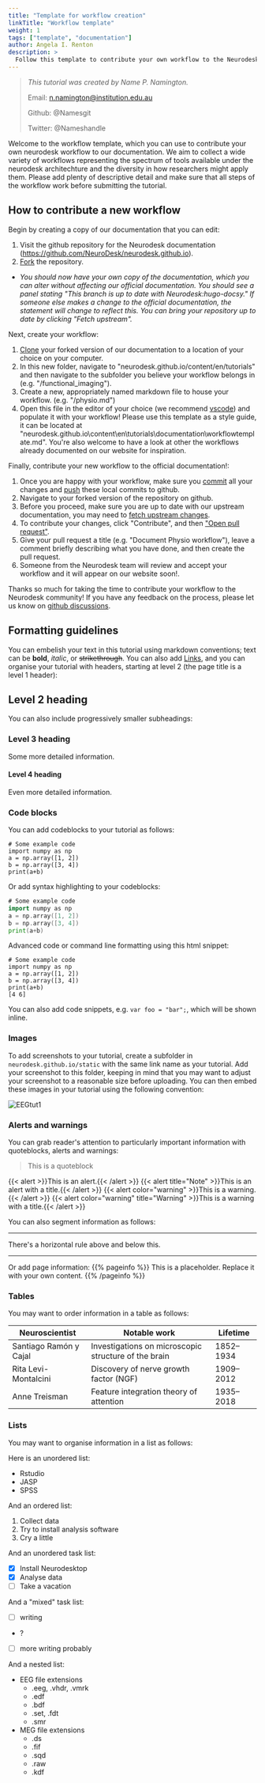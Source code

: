 ```yaml
---
title: "Template for workflow creation"
linkTitle: "Workflow template"
weight: 1
tags: ["template", "documentation"]
author: Angela I. Renton
description: > 
  Follow this template to contribute your own workflow to the Neurodesk documentation.
---
```

<!--
Begin setting up your tutorial by filling in the details in the description above. This controls how your tutorial is named and displayed in the Neurodesk documentation. The details are as follows:

title: A title for your workflow
linkTitle: A shortened version of the title for the menu
weight: This controls where in the menu your tutorial will appear; you can leave this set to 1 for default sorting 
tags: List any number of tags to help others find this tutorial. i.e. "eeg", "mvpa", "statistics"
description: > a short description of your workflow. This will form the subheading for the tutorial page. 

Once you've filled out those details, you can delete this comment block. 
-->

> _This tutorial was created by Name P. Namington._ 
>
> Email: n.namington@institution.edu.au
>
> Github: @Namesgit
>
> Twitter: @Nameshandle
>
<!-- Fill in your personal details above so that we can credit the tutorial to you. Feel free to add any additional contact details i.e. website, or remove those that are irrelevant -->

Welcome to the workflow template, which you can use to contribute your own neurodesk workflow to our documentation. We aim to collect a wide variety of workflows representing the spectrum of tools available under the neurodesk architechture and the diversity in how researchers might apply them. Please add plenty of descriptive detail and make sure that all steps of the workflow work before submitting the tutorial. 

## How to contribute a new workflow

Begin by creating a copy of our documentation that you can edit:
1. Visit the github repository for the Neurodesk documentation (https://github.com/NeuroDesk/neurodesk.github.io).
2. [Fork](https://docs.github.com/en/get-started/quickstart/fork-a-repo) the repository.
- _You should now have your own copy of the documentation, which you can alter without affecting our official documentation. You should see a panel stating "This branch is up to date with Neurodesk:hugo-docsy." If someone else makes a change to the official documentation, the statement will change to reflect this. You can bring your repository up to date by clicking "Fetch upstream"._ 

Next, create your workflow:
1. [Clone](https://docs.github.com/en/get-started/quickstart/fork-a-repo#cloning-your-forked-repository) your forked version of our documentation to a location of your choice on your computer. 
2. In this new folder, navigate to "neurodesk.github.io/content/en/tutorials" and then navigate to the subfolder you believe your workflow belongs in (e.g. "/functional_imaging"). 
3. Create a new, appropriately named markdown file to house your workflow. (e.g. "/physio.md")
4. Open this file in the editor of your choice (we recommend [vscode](https://code.visualstudio.com/)) and populate it with your workflow! Please use this template as a style guide, it can be located at "neurodesk.github.io\content\en\tutorials\documentation\workflowtemplate.md". You're also welcome to have a look at other the workflows already documented on our website for inspiration. 

Finally, contribute your new workflow to the official documentation!:
1. Once you are happy with your workflow, make sure you [commit](https://github.com/git-guides/git-commit) all your changes and [push](https://github.com/git-guides/git-push) these local commits to github.
2. Navigate to your forked version of the repository on github.
3. Before you proceed, make sure you are up to date with our upstream documentation, you may need to [fetch upstream changes](https://docs.github.com/en/pull-requests/collaborating-with-pull-requests/working-with-forks/syncing-a-fork).
3. To contribute your changes, click "Contribute", and then ["Open pull request"](https://docs.github.com/en/pull-requests/collaborating-with-pull-requests/proposing-changes-to-your-work-with-pull-requests/about-pull-requests).
4. Give your pull request a title (e.g. "Document Physio workflow"), leave a comment briefly describing what you have done, and then create the pull request. 
5. Someone from the Neurodesk team will review and accept your workflow and it will appear on our website soon!. 

Thanks so much for taking the time to contribute your workflow to the Neurodesk community! If you have any feedback on the process, please let us know on [github discussions](https://github.com/NeuroDesk/neurodesk.github.io/discussions).

## Formatting guidelines

You can embelish your text in this tutorial using markdown conventions; text can be **bold**, _italic_, or ~~strikethrough~~. You can also add [Links](https://neurodesk.github.io/), and you can organise your tutorial with headers, starting at level 2 (the page title is a level 1 header):

## Level 2 heading

You can also include progressively smaller subheadings:

### Level 3 heading

Some more detailed information. 

#### Level 4 heading

Even more detailed information. 

### Code blocks

You can add codeblocks to your tutorial as follows:

```
# Some example code
import numpy as np
a = np.array([1, 2])
b = np.array([3, 4])
print(a+b)
```

Or add syntax highlighting to your codeblocks:
```go
# Some example code
import numpy as np
a = np.array([1, 2])
b = np.array([3, 4])
print(a+b)
```

Advanced code or command line formatting using this html snippet:
<pre class="language-shell command-line" data-prompt=">>>" data-output="6">
<code># Some example code
import numpy as np
a = np.array([1, 2])
b = np.array([3, 4])
print(a+b)
[4 6]</code>
</pre>

You can also add code snippets, e.g. `var foo = "bar";`, which will be shown inline.

### Images

To add screenshots to your tutorial, create a subfolder in `neurodesk.github.io/static` with the same link name as your tutorial. Add your screenshot to this folder, keeping in mind that you may want to adjust your screenshot to a reasonable size before uploading. You can then embed these images in your tutorial using the following convention: 

![EEGtut1](/EEG_Tutorial/EEGtut1.png 'EEGtut1') <!-- ![filename without extension](/subfolder_name/filename.png '[filename without extension')  -->

### Alerts and warnings

You can grab reader's attention to particularly important information with quoteblocks, alerts and warnings:

> This is a quoteblock

{{< alert >}}This is an alert.{{< /alert >}}
{{< alert title="Note" >}}This is an alert with a title.{{< /alert >}}
{{< alert color="warning" >}}This is a warning.{{< /alert >}}
{{< alert color="warning" title="Warning" >}}This is a warning with a title.{{< /alert >}}

You can also segment information as follows:

----------------

There's a horizontal rule above and below this.

----------------

Or add page information:
{{% pageinfo %}}
This is a placeholder. Replace it with your own content.
{{% /pageinfo %}}

### Tables

You may want to order information in a table as follows:

| Neuroscientist           | Notable work                                         | Lifetime  |
|--------------------------|------------------------------------------------------|-----------|
| Santiago Ramón y Cajal   | Investigations on microscopic structure of the brain | 1852–1934 |
| Rita Levi-Montalcini     | Discovery of nerve growth factor (NGF)               | 1909–2012 |
| Anne Treisman            | Feature integration theory of attention              | 1935–2018 |

### Lists

You may want to organise information in a list as follows:

Here is an unordered list:

* Rstudio
* JASP
* SPSS

And an ordered list:

1. Collect data
2. Try to install analysis software
3. Cry a little

And an unordered task list:

- [x] Install Neurodesktop
- [x] Analyse data
- [ ] Take a vacation

And a "mixed" task list:

- [ ] writing
- ?
- [ ] more writing probably

And a nested list:

* EEG file extensions
  * .eeg, .vhdr, .vmrk
  * .edf
  * .bdf
  * .set, .fdt
  * .smr
* MEG file extensions
  * .ds
  * .fif
  * .sqd
  * .raw
  * .kdf

